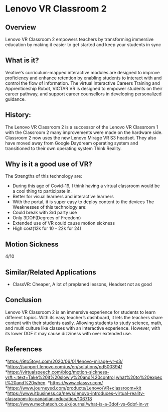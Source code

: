# Lenovo VR Classroom 2
## Overview
Lenovo VR Classroom 2 empowers teachers by transforming immersive education by making it easier to get started and keep your students in sync
## What is it?
Veative's curriculum-mapped interactive modules are designed to improve proficiency and enhance retention by enabling students to interact with and control the flow  of information. The virtual Interactive Careers Training and Apprenticeship Robot, VICTAR VR is designed to empower students on their career pathway, and support career counsellors in developing personalized guidance.
## History:
The Lenovo VR Classroom 2 is a successor of the Lenovo VR Classroom 1 with the Classroom 2 many improvements were made on the hardware side. Classroom 2 now uses the new Lenovo Mirage VR S3 headset. They also have moved away from Google Daydream operating system and transitioned to their own operating system Think Reality.
## Why is it a good use of VR?
The Strengths of this technology are:
* During this age of Covid-19, I think having a virtual classroom would be a cool thing to participate in.
* Better for visual learners and interactive learners
* With the portal, it is super easy to deploy content to the devices
The Weaknesses of this technology are:
* Could break with 3rd party use
* Only 3DOF(Degrees of Freedom)
* Extended use of VR could cause motion sickness
* High cost(12k for 10 - 22k for 24)
## Motion Sickness
4/10
## Similar/Related Applications
* ClassVR: Cheaper, A lot of preplaned lessons, Headset not as good
## Conclusion
Lenovo VR Classroom 2 is an immersive experience for students to learn different topics. With its easy teacher’s dashboard, it lets the teachers share content with their students easily. Allowing students to study science, math, and multi culture like classes with an interactive experience. However, with its lower DOF it may cause dizziness with over extended use.
## References
*https://9to5toys.com/2020/06/01/lenovo-mirage-vr-s3/
*https://support.lenovo.com/us/en/solutions/pd500394/
*https://virtualspeech.com/blog/motion-sickness-vr#:~:text=Take%20it%20slowly%20and%20control,what%20to%20expect%20and%20when.
*https://www.classvr.com/
*https://www.journeyed.com/products/Lenovo/VR+classroom+kit
*https://www.itbusiness.ca/news/lenovo-introduces-virtual-reality-classroom-to-canadian-education/106718
*https://www.mechatech.co.uk/journal/what-is-a-3dof-vs-6dof-in-vr
